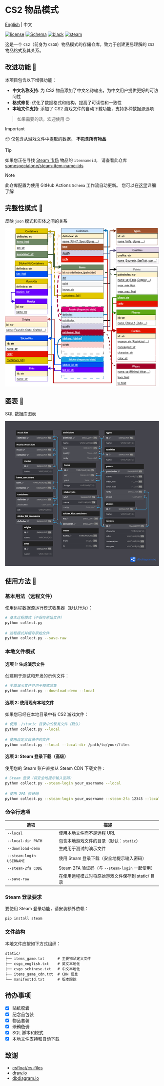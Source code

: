 # CS2 物品模式

[English](README.md) | 中文

[![license](https://img.shields.io/github/license/somespecialone/cs2-items-schema)](https://github.com/somespecialone/cs2-items-schema/blob/master/LICENSE)
[![Schema](https://github.com/somespecialone/cs2-items-schema/actions/workflows/schema.yml/badge.svg)](https://github.com/somespecialone/cs2-items-schema/actions/workflows/schema.yml)
[![black](https://img.shields.io/badge/code%20style-black-000000.svg)](https://github.com/psf/black)
[![steam](https://shields.io/badge/steam-1b2838?logo=steam)](https://store.steampowered.com/)

这是一个 `CS2`（前身为 `CSGO`）物品模式的存储仓库，致力于创建更易理解的 `CS2` 物品格式及其关系。

## 改进功能 🚀

本项目包含以下增强功能：

- **中文名称支持**: 为 CS2 物品添加了中文名称输出，为中文用户提供更好的可访问性
- **格式修复**: 优化了数据格式和结构，提高了可读性和一致性
- **本地文件支持**: 添加了 CS2 游戏文件的自动下载功能，支持多种数据源选项

> 如果需要的话，欢迎使用 😊

> [!IMPORTANT]
> 📦 仅包含从游戏文件中提取的数据。
> **不包含所有物品**

> [!TIP]
> 如果您正在寻找 [Steam 市场](https://steamcommunity.com/market/) 物品的 `itemnameid`，
> 请查看此仓库 [somespecialone/steam-item-name-ids](https://github.com/somespecialone/steam-item-name-ids)

> [!NOTE]
> 此仓库配置为使用 GitHub Actions `Schema` 工作流自动更新。
> 您可以在[这里](.github/workflows/schema.yml)详细了解

## 完整性模式 🧾

反映 `json` 模式和实体之间的关系

![integrity](integrity.png)

## 图表 📅

SQL 数据库图表

![diagram](diagram.png)

## 使用方法 🚀

### 基本用法（远程文件）

使用远程数据源运行模式收集器（默认行为）：

```bash
# 基本远程模式（不保存原始文件）
python collect.py

# 远程模式并缓存原始文件
python collect.py --save-raw
```

### 本地文件模式

#### 选项 1: 生成演示文件

创建用于测试和开发的示例文件：

```bash
# 生成演示文件并用于模式收集
python collect.py --download-demo --local
```

#### 选项 2: 使用现有本地文件

如果您已经在本地目录中有 CS2 游戏文件：

```bash
# 使用 ./static 目录中的现有文件（默认）
python collect.py --local

# 使用自定义目录中的文件
python collect.py --local --local-dir /path/to/your/files
```

#### 选项 3: Steam 登录下载（高级）

使用您的 Steam 账户直接从 Steam CDN 下载文件：

```bash
# Steam 登录（将安全地提示输入密码）
python collect.py --steam-login your_username --local

# 使用 2FA 验证码
python collect.py --steam-login your_username --steam-2fa 12345 --local
```

### 命令行选项

| 选项 | 描述 |
|--------|-------------|
| `--local` | 使用本地文件而不是远程 URL |
| `--local-dir PATH` | 包含本地游戏文件的目录（默认：`static`） |
| `--download-demo` | 生成用于测试的演示文件 |
| `--steam-login USERNAME` | 使用 Steam 登录下载（安全地提示输入密码） |
| `--steam-2fa CODE` | Steam 2FA 验证码（与 `--steam-login` 一起使用） |
| `--save-raw` | 在使用远程模式时将原始游戏文件保存到 static/ 目录 |

### Steam 登录要求

要使用 Steam 登录功能，请安装额外依赖：

```bash
pip install steam
```

### 文件结构

本地文件应按如下方式组织：

```
static/
├── items_game.txt      # 主要物品定义文件
├── csgo_english.txt    # 英文本地化
├── csgo_schinese.txt   # 中文本地化
├── items_game_cdn.txt  # CDN 信息
└── manifestId.txt      # 版本跟踪
```

## 待办事项

- [x] 贴纸胶囊
- [x] 纪念品包装
- [x] 物品套装
- [x] ~~涂鸦色调~~
- [x] SQL 脚本和模式
- [x] 本地文件支持和自动下载

## 致谢

* [csfloat/cs-files](https://github.com/csfloat/cs-files)
* [draw.io](https://draw.io)
* [dbdiagram.io](https://dbdiagram.io/)